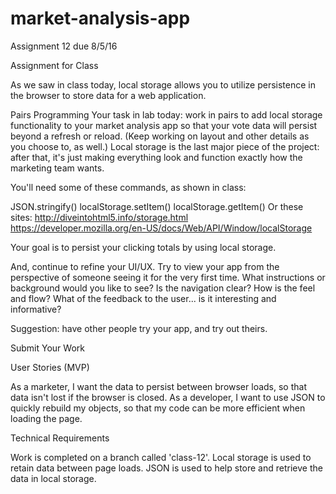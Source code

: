 # market-analysis-app

Assignment 12 due 8/5/16

Assignment for Class

As we saw in class today, local storage allows you to utilize persistence in the browser to store data for a web application.

Pairs Programming Your task in lab today: work in pairs to add local storage functionality to your market analysis app so that your vote data will persist beyond a refresh or reload. (Keep working on layout and other details as you choose to, as well.) Local storage is the last major piece of the project: after that, it's just making everything look and function exactly how the marketing team wants.

You'll need some of these commands, as shown in class:

JSON.stringify()
localStorage.setItem()
localStorage.getItem()
Or these sites:
http://diveintohtml5.info/storage.html
https://developer.mozilla.org/en-US/docs/Web/API/Window/localStorage

Your goal is to persist your clicking totals by using local storage.

And, continue to refine your UI/UX. Try to view your app from the perspective of someone seeing it for the very first time. What instructions or background would you like to see? Is the navigation clear? How is the feel and flow? What of the feedback to the user... is it interesting and informative?

Suggestion: have other people try your app, and try out theirs.

Submit Your Work

User Stories (MVP)

As a marketer, I want the data to persist between browser loads, so that data isn't lost if the browser is closed.
As a developer, I want to use JSON to quickly rebuild my objects, so that my code can be more efficient when loading the page.

Technical Requirements

Work is completed on a branch called 'class-12'.
Local storage is used to retain data between page loads.
JSON is used to help store and retrieve the data in local storage.